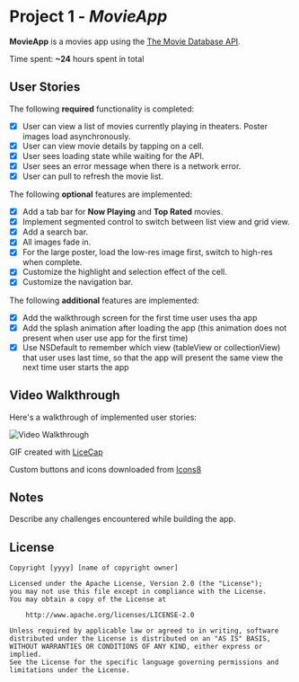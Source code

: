 # Project 1 - *MovieApp*

**MovieApp** is a movies app using the [The Movie Database API](http://docs.themoviedb.apiary.io/#).

Time spent: **~24** hours spent in total

## User Stories

The following **required** functionality is completed:

- [x] User can view a list of movies currently playing in theaters. Poster images load asynchronously.
- [x] User can view movie details by tapping on a cell.
- [x] User sees loading state while waiting for the API.
- [x] User sees an error message when there is a network error.
- [x] User can pull to refresh the movie list.

The following **optional** features are implemented:

- [x] Add a tab bar for **Now Playing** and **Top Rated** movies.
- [x] Implement segmented control to switch between list view and grid view.
- [x] Add a search bar.
- [x] All images fade in.
- [x] For the large poster, load the low-res image first, switch to high-res when complete.
- [x] Customize the highlight and selection effect of the cell.
- [x] Customize the navigation bar.

The following **additional** features are implemented:

- [x] Add the walkthrough screen for the first time user uses tha app
- [x] Add the splash animation after loading the app (this animation does not present when user use app for the first time)
- [x] Use NSDefault to remember which view (tableView or collectionView) that user uses last time, so that the app will present the same view the next time user starts the app

## Video Walkthrough

Here's a walkthrough of implemented user stories:

![Video Walkthrough](https://github.com/BallsSqueezer/MovieApp/blob/master/MovieApp2.gif)

GIF created with [LiceCap](http://www.cockos.com/licecap/)

Custom buttons and icons downloaded from [Icons8](https://icons8.com)

## Notes

Describe any challenges encountered while building the app.

## License

    Copyright [yyyy] [name of copyright owner]

    Licensed under the Apache License, Version 2.0 (the "License");
    you may not use this file except in compliance with the License.
    You may obtain a copy of the License at

        http://www.apache.org/licenses/LICENSE-2.0

    Unless required by applicable law or agreed to in writing, software
    distributed under the License is distributed on an "AS IS" BASIS,
    WITHOUT WARRANTIES OR CONDITIONS OF ANY KIND, either express or implied.
    See the License for the specific language governing permissions and
    limitations under the License.
